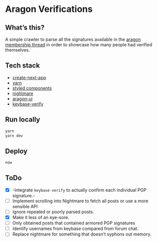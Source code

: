 # Aragon Verifications

## What’s this?

A simple crawler to parse all the signatures available in the [aragon membership thread](https://forum.aragon.org/t/aragon-cooperative-membership-thread/463) in order to showcase 
how many people had verified themselves.

## Tech stack

* [create-next-app](https://github.com/segmentio/create-next-app) 
* [yarn](https://yarnpkg.com/lang/en/docs/cli/create/)
* [styled components](https://www.styled-components.com/)
* [nightmare](https://github.com/segmentio/nightmare)
* [aragon-ui](https://github.com/aragon/aragon-ui)
* [keybase-verify](https://github.com/jjperezaguinaga/keybase-verify)

## Run locally

```bash
yarn
yarn dev
```

## Deploy
```bash
now
```

## ToDo

* [X] -Integrate `keybase-verify` to actually confirm each individual PGP signature.-
* [ ] Implement scrolling into Nightmare to fetch all posts or use a more sensible API
* [ ] Ignore repeated or poorly parsed posts.
* [X] Make it less of an eye-sore.
* [ ] Only obtained posts that contained armored PGP signatures
* [ ] Identify usernames from keybase compared from forum chat.
* [ ] Replace nightmare for something that doesn’t syphons out memory.